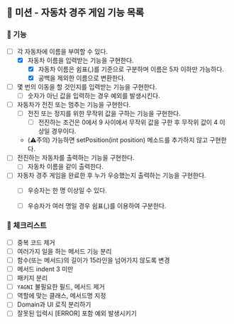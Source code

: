## 🚀 미션 - 자동차 경주 게임 기능 목록

### 🎨 기능

- [ ] 각 자동차에 이름을 부여할 수 있다.
    + [X] 자동차 이름을 입력받는 기능을 구현한다.
        * [X] 자동차 이름은 쉼표(,)를 기준으로 구분하며 이름은 5자 이하만 가능하다.
        * [X] 공백을 제외한 이름으로 변환한다.
- [ ] 몇 번의 이동을 할 것인지를 입력받는 기능을 구현한다.
  + [ ] 숫자가 아닌 값을 입력하는 경우 예외를 발생시킨다.
- [ ] 자동차가 전진 또는 멈추는 기능을 구현한다.
  + [ ] 전진 또는 정지를 위한 무작위 값을 구하는 기능을 구현한다.
    * [ ] 전진하는 조건은 0에서 9 사이에서 무작위 값을 구한 후 무작위 값이 4 이상일 경우이다.
  + (⚠️주의) 가능하면 setPosition(int position) 메소드를 추가하지 않고 구현한다.
- [ ] 전진하는 자동차를 출력하는 기능을 구현한다.
    + [ ] 자동차 이름을 같이 출력한다.
- [ ] 자동차 경주 게임을 완료한 후 누가 우승했는지 출력하는 기능을 구현한다.
  + [ ] 우승자는 한 명 이상일 수 있다.
  + [ ] 우승자가 여러 명일 경우 쉼표(,)를 이용하여 구분한다.


### 🍬 체크리스트

- [ ] 중복 코드 제거
- [ ] 여러가지 일을 하는 메서드 기능 분리
- [ ] 함수(또는 메서드)의 길이가 15라인을 넘어가지 않도록 변경
- [ ] 메서드 indent 3 미만
- [ ] 패키지 분리
- [ ] `YAGNI` 불필요한 필드, 메서드 제거
- [ ] 역할에 맞는 클래스, 메서드명 지정
- [ ] Domain과 UI 로직 분리하기
- [ ] 잘못된 입력시 [ERROR] 포함 예외 발생시키기